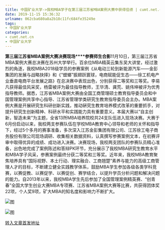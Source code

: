 ```yaml
---
title: 中国矿业大学->我校MBA学子在第三届江苏省MBA案例大赛中获得佳绩 | cumt.net.cn
date: 2019-11-15 15:36:32
urlname: 062cba680a8a2b18c11fc684fe35249e
tags: 
- 中国矿业大学
categories:
- cumt.net.cn
- 中国矿业大学
---
```

**第三届江苏省MBA案例大赛决赛现场****参赛师生合影**11月10日，第三届江苏省MBA案例大赛总决赛在苏州大学举行。百余位MBA精英云集东吴大讲堂，经过激烈的角逐，我校MBA2018级学员的参赛案例《从电动三轮到新能源汽车——金彭集团的发展与战略抉择》和《“螳螂”振翅跃寰球，电商赋能促生态——徐工机电产业垂直电商平台发展之路》在总决赛中表现出色，分别获得二等奖和三等奖。李易凡获得最佳风采奖，杨雷被评为最佳指导教师，王华清、龚荒、姚伟坤被评为优秀指导教师。据悉，江苏省MBA案例大赛由全国工商管理硕士教育指导委员会和中国管理案例共享中心指导、江苏省管理学类研究生教育指导委员会主办。MBA案例大赛是开展研究生科研创新实践，推动硏究生教育培养模式改革的重要抓手，对提升研究生创新精神、科研水平和实践能力具有重要意义。本届大赛以“自主创新，智造未来”为主题，全省13所MBA培养院校共24支队伍进入现场决赛。大赛于6月份启动以来，我校两支参赛队伍在学校MBA教育中心领导和老师的关怀和指导下，经过5个多月的赛事准备，多次深入江苏金彭集团有限公司、江苏徐工电子商务股份有限公司现场调研、收集相关数据资料，认真撰写参赛案例文本，在初赛评审中取得优异的成绩、成功进入决赛。决赛现场，我校两支团队的参赛队员精心准备，出色地完成了案例陈述和答辩PK环节，充分展示了我校MBA研究生教育水平和MBA学子风采，参赛案例最终分获二等奖和三等奖。近年来，我校MBA教育聚焦培养具有“国际视野、本土行动、理实融合、工商翘楚”素养与能力的高级工商管理人才的目标，不断建立健全实践教学体系，鼓励MBA学生参加各级各类学科竞赛，以赛促教、以赛促学、以赛促创、赛学结合，以提升学员分析问题和解决问题的能力。自2013年以来，我校MBA学生先后参加了全国管理案例精英赛、“创青春”全国大学生创业大赛MBA专项赛、江苏省MBA案例大赛等比赛，共获得团体奖22项，个人奖9项，矿大MBA的知名度和影响力不断扩大。

![图](http://xwzx.cumt.edu.cn/_upload/article/images/42/5c/3ba3ce5b43e4ad86a06959b7a8a8/4b0509af-0b51-4e25-89a2-a695e1095bc2.jpg)

![图](http://xwzx.cumt.edu.cn/_upload/article/images/42/5c/3ba3ce5b43e4ad86a06959b7a8a8/855e0c45-b13f-428a-a6bd-c9506d6c65d2.jpg)

[转入文章首发地址](http://xwzx.cumt.edu.cn/63/ab/c523a549803/page.htm)